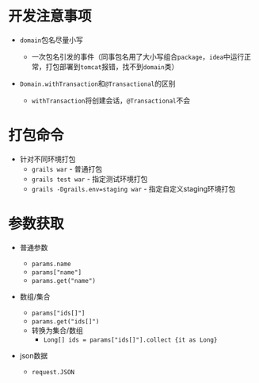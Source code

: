 # 开发注意事项

* `domain`包名尽量小写
  * 一次包名引发的事件（同事包名用了大小写组合`package`，`idea`中运行正常，打包部署到`tomcat`报错，找不到`domain`类）

* `Domain.withTransaction`和`@Transactional`的区别
  * `withTransaction`将创建会话，`@Transactional`不会

# 打包命令

* 针对不同环境打包
  * `grails war` - 普通打包
  * `grails test war` - 指定测试环境打包
  * `grails -Dgrails.env=staging war` - 指定自定义staging环境打包

# 参数获取

* 普通参数
  * `params.name`
  * `params["name"]`
  * `params.get("name")`
 
* 数组/集合
  * `params["ids[]"]`
  * `params.get("ids[]")`
  * 转换为集合/数组
    * `Long[] ids = params["ids[]"].collect {it as Long}`
    
* json数据
  * `request.JSON`
